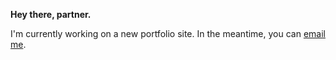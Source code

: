 **Hey there, partner.**

I'm currently working on a new portfolio site.
In the meantime, you can [email me](mailto:o@shaneermitano.com).

